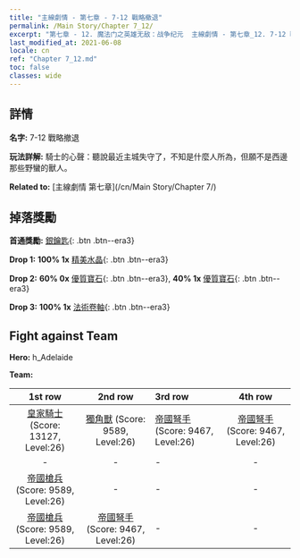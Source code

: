```yaml
---
title: "主線劇情 - 第七章 - 7-12 戰略撤退"
permalink: /Main Story/Chapter 7_12/
excerpt: "第七章 - 12. 魔法门之英雄无敌：战争纪元  主線劇情 - 第七章_12. 7-12 戰略撤退"
last_modified_at: 2021-06-08
locale: cn
ref: "Chapter 7_12.md"
toc: false
classes: wide
---
```


## 詳情

 **名字:** 7-12 戰略撤退

 **玩法詳解:** 騎士的心聲：聽說最近主城失守了，不知是什麼人所為，但願不是西邊那些野蠻的獸人。

 **Related to:** [主線劇情 第七章](/cn/Main Story/Chapter 7/)

## 掉落獎勵

 **首通獎勵:** [銀鑰匙](/cn/Items/con_693/){: .btn .btn--era3}

 **Drop 1:** **100% 1x** [精美水晶](/cn/Items/mat_24/){: .btn .btn--era3}

 **Drop 2:** **60% 0x** [優質寶石](/cn/Items/mat_16/){: .btn .btn--era3}, **40% 1x** [優質寶石](/cn/Items/mat_16/){: .btn .btn--era3}

 **Drop 3:** **100% 1x** [法術卷軸](/cn/Items/con_694/){: .btn .btn--era3}


## Fight against Team
 **Hero:** h_Adelaide

 **Team:**


  | 1st row | 2nd row | 3rd row | 4th row |
  |:----:|:----:|:----|:----:|
  | [皇家騎士](/cn/units/Cavalier/) (Score: 13127, Level:26)  | [獨角獸](/cn/units/Unicorn/) (Score: 9589, Level:26)  | [帝國弩手](/cn/units/Marksman/) (Score: 9467, Level:26)  | [帝國弩手](/cn/units/Marksman/) (Score: 9467, Level:26)  |
  | - | - | - | - |
  | [帝國槍兵](/cn/units/Pikeman/) (Score: 9589, Level:26)  | - | - | - |
  | [帝國槍兵](/cn/units/Pikeman/) (Score: 9589, Level:26)  | [帝國弩手](/cn/units/Marksman/) (Score: 9467, Level:26)  | - | - |


